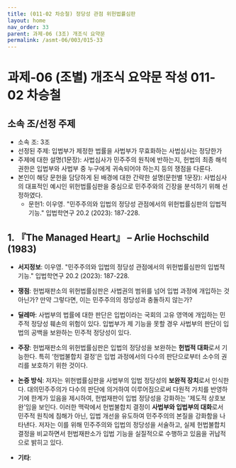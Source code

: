 ```yaml
---
title: (011-02 차승철) 정당성 관점 위헌법률심판
layout: home
nav_order: 33
parent: 과제-06 (3조) 개조식 요약문
permalink: /asmt-06/003/015-33
---
```


# 과제-06 (조별) 개조식 요약문 작성 011-02 차승철

## 소속 조/선정 주제

- 소속 조: 3조
- 선정된 주제: 입법부가 제정한 법률을 사법부가 무효화하는 사법심사는 정당한가
- 주제에 대한 설명(1문장): 사법심사가 민주주의 원칙에 반하는지, 헌법의 최종 해석 권한은 입법부와 사법부 중 누구에게 귀속되어야 하는지 등의 쟁점을 다룬다.
- 본인이 해당 문헌을 담당하게 된 배경에 대한 간략한 설명(문헌별 1문장): 사법심사의 대표적인 예시인 위헌법률심판을 중심으로 민주주와의 긴장을 분석하기 위해 선정하였다.
  - 문헌1: 이우영. "민주주의와 입법의 정당성 관점에서의 위헌법률심판의 입법적 기능." 입법학연구 20.2 (2023): 187-228.

## 1. 『The Managed Heart』 – Arlie Hochschild (1983)

- **서지정보**: 이우영. "민주주의와 입법의 정당성 관점에서의 위헌법률심판의 입법적 기능." 입법학연구 20.2 (2023): 187-228.
- **쟁점**: 헌법재판소의 위헌법률심판은 사법권의 범위를 넘어 입법 과정에 개입하는 것 아닌가? 만약 그렇다면, 이는 민주주의의 정당성과 충돌하지 않는가? 
- **딜레마**: 사법부의 법률에 대한 판단은 입법이라는 국회의 고유 영역에 개입하는 민주적 정당성 훼손의 위험이 있다. 입법부가 제 기능을 못할 경우 사법부의 판단이 입법의 공백을 보완하는 민주적 정당성이 있다.
- **주장**: 헌법재판소의 위헌법률심판은 입법의 정당성을 보완하는 **헌법적 대화**로서 기능한다. 특히 ‘헌법불합치 결정’은 입법 과정에서의 다수의 판단으로부터 소수의 권리를 보호하기 위한 것이다.

- **논증 방식**: 저자는 위헌법률심판을 사법부의 입법 정당성의 **보완적 장치**로서 인식한다. 대의민주주의가 다수의 판단에 의거하여 이루어짐으로써 다원적 가치를 반영하기에 한계가 있음을 제시하여, 헌법재판이 입법 정당성을 강화하는 '제도적 상호보완'임을 보인다. 이러한 맥락에서 헌법불합치 결정이 **사법부와 입법부의 대화**로서 민주적 원칙에 침해가 아닌, 입법 개선을 유도하여 민주주의의 본질을 강화함을 나타낸다. 저자는 이를 위해 민주주의와 입법의 정당성을 서술하고, 실제 헌법불합치 결정을 비교하면서 헌법재판소가 입법 기능을 실질적으로 수행하고 있음을 귀납적으로 밝히고 있다. 


- **기타**: 